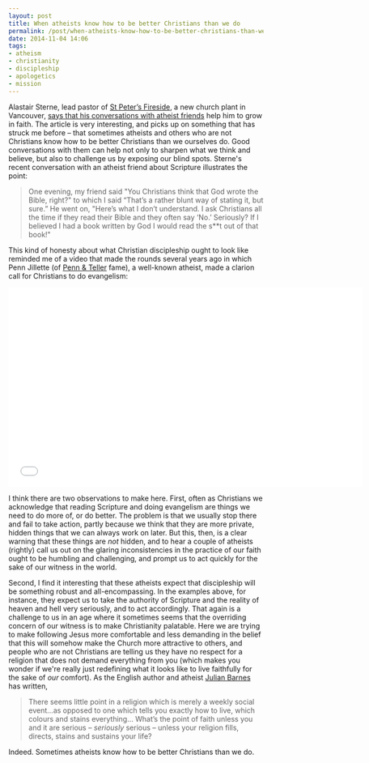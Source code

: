 ```yaml
---
layout: post
title: When atheists know how to be better Christians than we do
permalink: /post/when-atheists-know-how-to-be-better-christians-than-we-do/
date: 2014-11-04 14:06
tags:
- atheism
- christianity
- discipleship
- apologetics
- mission
---
```

Alastair Sterne, lead pastor of [St Peter’s Fireside](http://www.stpetersfireside.org/), a new church plant in Vancouver, [says that his conversations with atheist friends](http://www.redeemercitytocity.com/blog/atheism-helps-my-faith) help him to grow in faith. The article is very interesting, and picks up on something that has struck me before – that sometimes atheists and others who are not Christians know how to be better Christians than we ourselves do. Good conversations with them can help not only to sharpen what we think and believe, but also to challenge us by exposing our blind spots. Sterne's recent conversation with an atheist friend about Scripture illustrates the point:

<blockquote>
One evening, my friend said "You Christians think that God wrote the Bible, right?" to which I said “That’s a rather blunt way of stating it, but sure.” He went on, "Here’s what I don’t understand. I ask Christians all the time if they read their Bible and they often say ‘No.’ Seriously? If I believed I had a book written by God I would read the s**t out of that book!"
</blockquote>

This kind of honesty about what Christian discipleship ought to look like reminded me of a video that made the rounds several years ago in which Penn Jillette (of [Penn & Teller](http://en.wikipedia.org/wiki/Penn_%26_Teller) fame), a well-known atheist, made a clarion call for Christians to do evangelism:

<p><iframe width="700" height="394" src="//www.youtube.com/embed/u4a4AU9FYyc?rel=0" frameborder="0" allowfullscreen></iframe></p>

I think there are two observations to make here. First, often as Christians we acknowledge that reading Scripture and doing evangelism are things we need to do more of, or do better. The problem is that we usually stop there and fail to take action, partly because we think that they are more private, hidden things that we can always work on later. But this, then, is a clear warning that these things are *not* hidden, and to hear a couple of atheists (rightly) call us out on the glaring inconsistencies in the practice of our faith ought to be humbling and challenging, and prompt us to act quickly for the sake of our witness in the world.

Second, I find it interesting that these atheists expect that discipleship will be something robust and all-encompassing. In the examples above, for instance, they expect us to take the authority of Scripture and the reality of heaven and hell very seriously, and to act accordingly. That again is a challenge to us in an age where it sometimes seems that the overriding concern of our witness is to make Christianity palatable. Here we are trying to make following Jesus more comfortable and less demanding in the belief that this will somehow make the Church more attractive to others, and people who are not Christians are telling us they have no respect for a religion that does not demand everything from you (which makes you wonder if we're really just redefining what it looks like to live faithfully for the sake of *our* comfort). As the English author and atheist [Julian Barnes](http://en.wikipedia.org/wiki/Julian_Barnes) has written,

<blockquote>
There seems little point in a religion which is merely a weekly social event...as opposed to one which tells you exactly how to live, which colours and stains everything… What’s the point of faith unless you and it are serious – <em>seriously</em> serious – unless your religion fills, directs, stains and sustains your life?
</blockquote>

Indeed. Sometimes atheists know how to be better Christians than we do.
